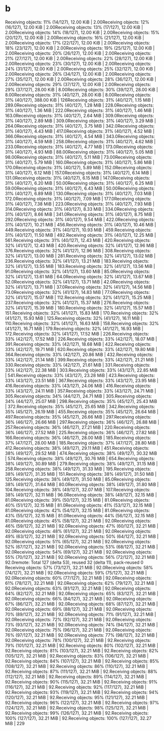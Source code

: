 # b
Receiving objects:  11% (14/127), 12.00 KiB | 2.00Receiving objects:  12% (16/127), 12.00 KiB | 2.00Receiving objects:  13% (17/127), 12.00 KiB | 2.00Receiving objects:  14% (18/127), 12.00 KiB | 2.00Receiving objects:  15% (20/127), 12.00 KiB | 2.00Receiving objects:  16% (21/127), 12.00 KiB | 2.00Receiving objects:  17% (22/127), 12.00 KiB | 2.00Receiving objects:  18% (23/127), 12.00 KiB | 2.00Receiving objects:  19% (25/127), 12.00 KiB | 2.00Receiving objects:  20% (26/127), 12.00 KiB | 2.00Receiving objects:  21% (27/127), 12.00 KiB | 2.00Receiving objects:  22% (28/127), 12.00 KiB | 2.00Receiving objects:  23% (30/127), 12.00 KiB | 2.00Receiving objects:  24% (31/127), 12.00 KiB | 2.00Receiving objects:  25% (32/127), 12.00 KiB | 2.00Receiving objects:  26% (34/127), 12.00 KiB | 2.00Receiving objects:  27% (35/127), 12.00 KiB | 2.00Receiving objects:  28% (36/127), 12.00 KiB | 2.00Receiving objects:  29% (37/127), 12.00 KiB | 2.00Receiving objects:  29% (37/127), 28.00 KiB | 8.00Receiving objects:  30% (39/127), 28.00 KiB | 8.00Receiving objects:  31% (40/127), 28.00 KiB | 8.00Receiving objects:  31% (40/127), 388.00 KiB | 126Receiving objects:  31% (40/127), 1.15 MiB | 289.0Receiving objects:  31% (40/127), 1.28 MiB | 228.0Receiving objects:  31% (40/127), 1.36 MiB | 222.0Receiving objects:  31% (40/127), 1.46 MiB | 163.0Receiving objects:  31% (40/127), 2.64 MiB | 309.0Receiving objects:  31% (40/127), 2.89 MiB | 309.0Receiving objects:  31% (40/127), 3.29 MiB | 264.0Receiving objects:  31% (40/127), 3.75 MiB | 342.0Receiving objects:  31% (40/127), 4.43 MiB | 417.0Receiving objects:  31% (40/127), 4.52 MiB | 366.0Receiving objects:  31% (40/127), 4.54 MiB | 343.0Receiving objects:  31% (40/127), 4.59 MiB | 258.0Receiving objects:  31% (40/127), 4.62 MiB | 233.0Receiving objects:  31% (40/127), 4.77 MiB | 173.0Receiving objects:  31% (40/127), 4.93 MiB | 88.00Receiving objects:  31% (40/127), 5.05 MiB | 98.00Receiving objects:  31% (40/127), 5.11 MiB | 73.00Receiving objects:  31% (40/127), 5.79 MiB | 160.0Receiving objects:  31% (40/127), 5.86 MiB | 170.0Receiving objects:  31% (40/127), 5.89 MiB | 152.0Receiving objects:  31% (40/127), 6.12 MiB | 157.0Receiving objects:  31% (40/127), 6.14 MiB | 131.0Receiving objects:  31% (40/127), 6.15 MiB | 147.0Receiving objects:  31% (40/127), 6.20 MiB | 50.00Receiving objects:  31% (40/127), 6.25 MiB | 59.00Receiving objects:  31% (40/127), 6.43 MiB | 50.00Receiving objects:  31% (40/127), 6.89 MiB | 130.0Receiving objects:  31% (40/127), 7.03 MiB | 172.0Receiving objects:  31% (40/127), 7.09 MiB | 177.0Receiving objects:  31% (40/127), 7.38 MiB | 223.0Receiving objects:  31% (40/127), 7.93 MiB | 314.0Receiving objects:  31% (40/127), 8.33 MiB | 334.0Receiving objects:  31% (40/127), 8.66 MiB | 341.0Receiving objects:  31% (40/127), 8.75 MiB | 292.0Receiving objects:  31% (40/127), 9.54 MiB | 422.0Receiving objects:  31% (40/127), 10.21 MiB | 456.Receiving objects:  31% (40/127), 10.46 MiB | 449.Receiving objects:  31% (40/127), 10.93 MiB | 459.Receiving objects:  31% (40/127), 11.50 MiB | 492.Receiving objects:  31% (40/127), 12.25 MiB | 561.Receiving objects:  31% (40/127), 12.43 MiB | 420.Receiving objects:  32% (41/127), 12.43 MiB | 420.Receiving objects:  32% (41/127), 12.96 MiB | 376.Receiving objects:  32% (41/127), 12.96 MiB | 308.Receiving objects:  32% (41/127), 13.00 MiB | 281.Receiving objects:  32% (41/127), 13.02 MiB | 236.Receiving objects:  32% (41/127), 13.21 MiB | 183.Receiving objects:  32% (41/127), 13.55 MiB | 183.Receiving objects:  32% (41/127), 13.56 MiB | 91.0Receiving objects:  32% (41/127), 13.60 MiB | 85.0Receiving objects:  32% (41/127), 13.61 MiB | 64.0Receiving objects:  32% (41/127), 13.67 MiB | 52.0Receiving objects:  32% (41/127), 13.71 MiB | 42.0Receiving objects:  32% (41/127), 13.71 MiB | 37.0Receiving objects:  32% (41/127), 14.56 MiB | 73.0Receiving objects:  32% (41/127), 14.83 MiB | 77.0Receiving objects:  32% (41/127), 15.07 MiB | 112.Receiving objects:  32% (41/127), 15.25 MiB | 237.Receiving objects:  32% (41/127), 15.37 MiB | 276.Receiving objects:  32% (41/127), 15.39 MiB | 180.Receiving objects:  32% (41/127), 15.57 MiB | 151.Receiving objects:  32% (41/127), 15.83 MiB | 170.Receiving objects:  32% (41/127), 15.93 MiB | 125.Receiving objects:  32% (41/127), 16.11 MiB | 110.Receiving objects:  32% (41/127), 16.63 MiB | 158.Receiving objects:  32% (41/127), 16.71 MiB | 179.Receiving objects:  32% (41/127), 16.93 MiB | 172.Receiving objects:  32% (41/127), 17.52 MiB | 226.Receiving objects:  33% (42/127), 17.52 MiB | 226.Receiving objects:  33% (42/127), 18.07 MiB | 391.Receiving objects:  33% (42/127), 18.68 MiB | 422.Receiving objects:  33% (42/127), 19.71 MiB | 620.Receiving objects:  33% (42/127), 19.80 MiB | 364.Receiving objects:  33% (42/127), 20.86 MiB | 432.Receiving objects:  33% (42/127), 21.14 MiB | 399.Receiving objects:  33% (42/127), 21.21 MiB | 330.Receiving objects:  33% (42/127), 21.61 MiB | 331.Receiving objects:  33% (42/127), 22.38 MiB | 303.Receiving objects:  33% (43/127), 22.85 MiB | 541.Receiving objects:  33% (43/127), 23.28 MiB | 423.Receiving objects:  33% (43/127), 23.51 MiB | 367.Receiving objects:  33% (43/127), 23.95 MiB | 416.Receiving objects:  33% (43/127), 24.06 MiB | 416.Receiving objects:  33% (43/127), 24.11 MiB | 357.Receiving objects:  33% (43/127), 24.71 MiB | 305.Receiving objects:  34% (44/127), 24.71 MiB | 305.Receiving objects:  34% (44/127), 25.07 MiB | 298.Receiving objects:  35% (45/127), 25.43 MiB | 372.Receiving objects:  35% (45/127), 25.65 MiB | 342.Receiving objects:  35% (45/127), 26.19 MiB | 455.Receiving objects:  35% (45/127), 26.64 MiB | 497.Receiving objects:  35% (45/127), 26.66 MiB | 297.Receiving objects:  36% (46/127), 26.66 MiB | 297.Receiving objects:  36% (46/127), 26.88 MiB | 257.Receiving objects:  36% (46/127), 27.21 MiB | 220.Receiving objects:  36% (46/127), 27.52 MiB | 225.Receiving objects:  36% (46/127), 27.82 MiB | 166.Receiving objects:  36% (46/127), 28.00 MiB | 185.Receiving objects:  37% (47/127), 28.00 MiB | 185.Receiving objects:  37% (47/127), 28.80 MiB | 412.Receiving objects:  38% (49/127), 29.11 MiB | 451.Receiving objects:  38% (49/127), 29.52 MiB | 474.Receiving objects:  38% (49/127), 30.32 MiB | 574.Receiving objects:  38% (49/127), 30.76 MiB | 654.Receiving objects:  38% (49/127), 30.89 MiB | 279.Receiving objects:  38% (49/127), 31.15 MiB | 258.Receiving objects:  38% (49/127), 31.33 MiB | 195.Receiving objects:  38% (49/127), 31.35 MiB | 151.Receiving objects:  38% (49/127), 31.50 MiB | 125.Receiving objects:  38% (49/127), 31.50 MiB | 85.0Receiving objects:  38% (49/127), 31.64 MiB | 80.0Receiving objects:  38% (49/127), 31.80 MiB | 104.Receiving objects:  38% (49/127), 32.07 MiB | 107.Receiving objects:  38% (49/127), 32.11 MiB | 96.0Receiving objects:  38% (49/127), 32.15 MiB | 81.0Receiving objects:  39% (50/127), 32.15 MiB | 81.0Receiving objects:  40% (51/127), 32.15 MiB | 81.0Receiving objects:  41% (53/127), 32.15 MiB | 81.0Receiving objects:  42% (54/127), 32.15 MiB | 81.0Receiving objects:  43% (55/127), 32.15 MiB | 81.0Receiving objects:  44% (56/127), 32.15 MiB | 81.0Receiving objects:  45% (58/127), 32.21 MiB | 92.0Receiving objects:  46% (59/127), 32.21 MiB | 92.0Receiving objects:  47% (60/127), 32.21 MiB | 92.0Receiving objects:  48% (61/127), 32.21 MiB | 92.0Receiving objects:  49% (63/127), 32.21 MiB | 92.0Receiving objects:  50% (64/127), 32.21 MiB | 92.0Receiving objects:  51% (65/127), 32.21 MiB | 92.0Receiving objects:  52% (67/127), 32.21 MiB | 92.0Receiving objects:  53% (68/127), 32.21 MiB | 92.0Receiving objects:  54% (69/127), 32.21 MiB | 92.0Receiving objects:  55% (70/127), 32.21 MiB | 92.0Receiving objects:  56% (72/127), 32.21 MiB | 92.0remote: Total 127 (delta 53), reused 32 (delta 11), pack-reused 0 Receiving objects:  57% (73/127), 32.21 MiB | 92.0Receiving objects:  58% (74/127), 32.21 MiB | 92.0Receiving objects:  59% (75/127), 32.21 MiB | 92.0Receiving objects:  60% (77/127), 32.21 MiB | 92.0Receiving objects:  61% (78/127), 32.21 MiB | 92.0Receiving objects:  62% (79/127), 32.21 MiB | 92.0Receiving objects:  63% (81/127), 32.21 MiB | 92.0Receiving objects:  64% (82/127), 32.21 MiB | 92.0Receiving objects:  65% (83/127), 32.21 MiB | 92.0Receiving objects:  66% (84/127), 32.21 MiB | 92.0Receiving objects:  67% (86/127), 32.21 MiB | 92.0Receiving objects:  68% (87/127), 32.21 MiB | 92.0Receiving objects:  69% (88/127), 32.21 MiB | 92.0Receiving objects:  70% (89/127), 32.21 MiB | 92.0Receiving objects:  71% (91/127), 32.21 MiB | 92.0Receiving objects:  72% (92/127), 32.21 MiB | 92.0Receiving objects:  73% (93/127), 32.21 MiB | 92.0Receiving objects:  74% (94/127), 32.21 MiB | 92.0Receiving objects:  75% (96/127), 32.21 MiB | 92.0Receiving objects:  76% (97/127), 32.21 MiB | 92.0Receiving objects:  77% (98/127), 32.21 MiB | 92.0Receiving objects:  78% (100/127), 32.21 MiB | 92.Receiving objects:  79% (101/127), 32.21 MiB | 92.Receiving objects:  80% (102/127), 32.21 MiB | 92.Receiving objects:  81% (103/127), 32.21 MiB | 92.Receiving objects:  82% (105/127), 32.21 MiB | 92.Receiving objects:  83% (106/127), 32.21 MiB | 92.Receiving objects:  84% (107/127), 32.21 MiB | 92.Receiving objects:  85% (108/127), 32.21 MiB | 92.Receiving objects:  86% (110/127), 32.21 MiB | 92.Receiving objects:  87% (111/127), 32.21 MiB | 92.Receiving objects:  88% (112/127), 32.21 MiB | 92.Receiving objects:  89% (114/127), 32.21 MiB | 92.Receiving objects:  90% (115/127), 32.21 MiB | 92.Receiving objects:  91% (116/127), 32.21 MiB | 92.Receiving objects:  92% (117/127), 32.21 MiB | 92.Receiving objects:  93% (119/127), 32.21 MiB | 92.Receiving objects:  94% (120/127), 32.21 MiB | 92.Receiving objects:  95% (121/127), 32.21 MiB | 92.Receiving objects:  96% (122/127), 32.21 MiB | 92.Receiving objects:  97% (124/127), 32.21 MiB | 92.Receiving objects:  98% (125/127), 32.21 MiB | 92.Receiving objects:  99% (126/127), 32.21 MiB | 92.Receiving objects: 100% (127/127), 32.21 MiB | 92.Receiving objects: 100% (127/127), 32.27 MiB | 229
